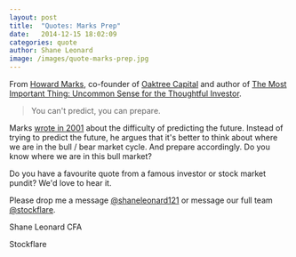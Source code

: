 ```yaml
---
layout: post
title:  "Quotes: Marks Prep"
date:   2014-12-15 18:02:09
categories: quote
author: Shane Leonard
image: /images/quote-marks-prep.jpg
---
```


From [Howard Marks](http://en.wikipedia.org/wiki/Howard_Marks_%28investor%29), co-founder of [Oaktree Capital](http://www.oaktreecapital.com/) and author of [The Most Important Thing: Uncommon Sense for the Thoughtful Investor](http://www.amazon.com/The-Most-Important-Thing-Thoughtful/dp/0231153686).

> You can't predict, you can prepare.

Marks [wrote in 2001](http://www.oaktreecapital.com/MemoTree/2001_11_20%20You%20Can%27t%20Predict.pdf) about the difficulty of predicting the future. Instead of trying to predict the future, he argues that it's better to think about where we are in the bull / bear market cycle. And prepare accordingly. Do you know where we are in this bull market?

Do you have a favourite quote from a famous investor or stock market pundit? We'd love to hear it.

Please drop me a message [@shaneleonard121](https://twitter.com/shaneleonard121) or message our full team [@stockflare](https://twitter.com/stockflare).

Shane Leonard CFA

Stockflare